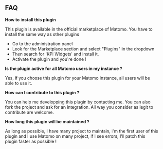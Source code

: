 ## FAQ

__How to install this plugin__

This plugin is available in the official marketplace of Matomo. You have to install the same way as other plugins
- Go to the administration panel
- Look for the Marketplace section and select "Plugins" in the dropdown
- Then search for 'KPI Widgets' and install it.
- Activate the plugin and you're done !

__Is the plugin active for all Matomo users in my instance ?__

Yes, if you choose this plugin for your Matomo instance, all users will be able to use it.

__How can I contribute to this plugin ?__

You can help me developping this plugin by contacting me. You can also fork the project and ask for an integration. All way you consider as legit to contribute are welcome.

__How long this plugin will be maintained ?__

As long as possible, I have many project to maintain, I'm the first user of this plugin and I use Matomo on many project, if I see errors, I'll patch this plugin faster as possible !

